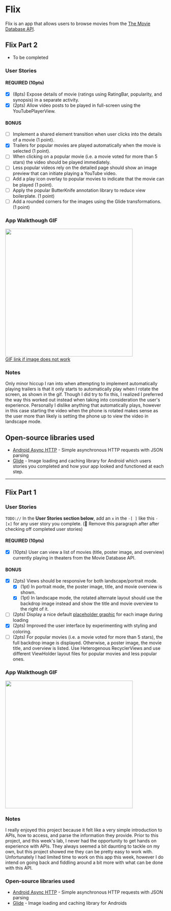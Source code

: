 # Flix
Flix is an app that allows users to browse movies from the [The Movie Database API](http://docs.themoviedb.apiary.io/#).

## Flix Part 2 
- To be completed

### User Stories

#### REQUIRED (10pts)

- [x] (8pts) Expose details of movie (ratings using RatingBar, popularity, and synopsis) in a separate activity.
- [x] (2pts) Allow video posts to be played in full-screen using the YouTubePlayerView.

#### BONUS

- [ ] Implement a shared element transition when user clicks into the details of a movie (1 point).
- [x] Trailers for popular movies are played automatically when the movie is selected (1 point).
- [ ] When clicking on a popular movie (i.e. a movie voted for more than 5 stars) the video should be played immediately.
- [ ] Less popular videos rely on the detailed page should show an image preview that can initiate playing a YouTube video.
- [ ] Add a play icon overlay to popular movies to indicate that the movie can be played (1 point).
- [ ] Apply the popular ButterKnife annotation library to reduce view boilerplate. (1 point)
- [ ] Add a rounded corners for the images using the Glide transformations. (1 point)

### App Walkthough GIF
<img src="https://i.imgur.com/h9rmSVg.gif" width=400><br>
<a href="https://i.imgur.com/h9rmSVg.gif">GIF link if image does not work</a><br>

### Notes
Only minor hiccup I ran into when attempting to implement automatically playing trailers is that it only starts to automatically play when I rotate the screen, as shown in the gif. Though I did try to fix this, I realized I preferred the way this worked out instead when taking into consideration the user's experience. Personally I dislike anything that automatically plays, however in this case starting the video when the phone is rotated makes sense as the user more than likely is setting the phone up to view the video in landscape mode.

## Open-source libraries used
- [Android Async HTTP](https://github.com/codepath/CPAsyncHttpClient) - Simple asynchronous HTTP requests with JSON parsing
- [Glide](https://github.com/bumptech/glide) - Image loading and caching library for Android which users stories you completed and how your app looked and functioned at each step.

---

## Flix Part 1

### User Stories
`TODO://` In the **User Stories section below**, add an `x` in the `-[ ]` like this `- [x]` for any user story you complete. (🚫 Remove this paragraph after after checking off completed user stories)

#### REQUIRED (10pts)
- [x] (10pts) User can view a list of movies (title, poster image, and overview) currently playing in theaters from the Movie Database API.

#### BONUS
- [x] (2pts) Views should be responsive for both landscape/portrait mode.
   - [x] (1pt) In portrait mode, the poster image, title, and movie overview is shown.
   - [x] (1pt) In landscape mode, the rotated alternate layout should use the backdrop image instead and show the title and movie overview to the right of it.

- [ ] (2pts) Display a nice default [placeholder graphic](https://guides.codepath.org/android/Displaying-Images-with-the-Glide-Library#advanced-usage) for each image during loading
- [x] (2pts) Improved the user interface by experimenting with styling and coloring.
- [ ] (2pts) For popular movies (i.e. a movie voted for more than 5 stars), the full backdrop image is displayed. Otherwise, a poster image, the movie title, and overview is listed. Use Heterogenous RecyclerViews and use different ViewHolder layout files for popular movies and less popular ones.

### App Walkthough GIF
<img src="https://i.imgur.com/dg2wb0d.gif" width=400><br>

### Notes
I really enjoyed this project because it felt like a very simple introduction to APIs, how to access, and parse the information they provide. Prior to this project, and this week's lab, I never had the opportunity to get hands on experience with APIs. They always seemed a bit daunting to tackle on my own, but this project showed me they can be pretty easy to work with. Unfortunately I had limited time to work on this app this week, however I do intend on going back and fiddling around a bit more with what can be done with this API.


### Open-source libraries used

- [Android Async HTTP](https://github.com/codepath/CPAsyncHttpClient) - Simple asynchronous HTTP requests with JSON parsing
- [Glide](https://github.com/bumptech/glide) - Image loading and caching library for Androids
